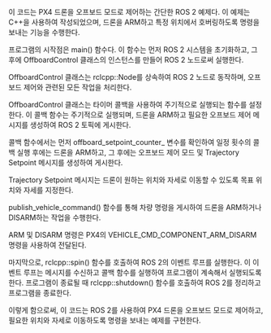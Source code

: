 이 코드는 PX4 드론을 오프보드 모드로 제어하는 간단한 ROS 2 예제다. 
이 예제는 C++을 사용하여 작성되었으며, 드론을 ARM하고 특정 위치에서 호버링하도록 명령을 보내는 기능을 수행한다.

프로그램의 시작점은 main() 함수다.
이 함수는 먼저 ROS 2 시스템을 초기화하고, 그 후에 OffboardControl 클래스의 인스턴스를 만들어 ROS 2 노드로써 실행한다.

OffboardControl 클래스는 rclcpp::Node를 상속하여 ROS 2 노드로 동작하며, 오프보드 제어와 관련된 모든 작업을 처리한다.

OffboardControl 클래스는 타이머 콜백을 사용하여 주기적으로 실행되는 함수를 설정한다. 
이 콜백 함수는 주기적으로 실행되며, 드론을 ARM하고 필요한 오프보드 제어 메시지를 생성하여 ROS 2 토픽에 게시한다.

콜백 함수에서는 먼저 offboard_setpoint_counter_ 변수를 확인하여 일정 횟수의 콜백 실행 후에는 드론을 ARM하고, 
그 후에는 오프보드 제어 모드 및 Trajectory Setpoint 메시지를 생성하여 게시한다. 

Trajectory Setpoint 메시지는 드론이 원하는 위치와 자세로 이동할 수 있도록 목표 위치와 자세를 지정한다.

publish_vehicle_command() 함수를 통해 차량 명령을 게시하여 드론을 ARM하거나 DISARM하는 작업을 수행한다. 

ARM 및 DISARM 명령은 PX4의 VEHICLE_CMD_COMPONENT_ARM_DISARM 명령을 사용하여 전달된다.

마지막으로, rclcpp::spin() 함수를 호출하여 ROS 2의 이벤트 루프를 실행한다. 
이 이벤트 루프는 메시지를 수신하고 콜백 함수를 실행하여 프로그램이 계속해서 실행되도록 한다. 
프로그램이 종료될 때 rclcpp::shutdown() 함수를 호출하여 ROS 2를 정리하고 프로그램을 종료한다.

이렇게 함으로써, 이 코드는 ROS 2를 사용하여 PX4 드론을 오프보드 모드로 제어하고, 필요한 위치와 자세로 이동하도록 명령을 보내는 예제를 구현한다.


